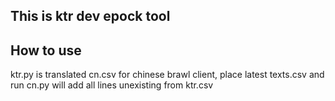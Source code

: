 ## This is ktr dev epock tool

## How to use
ktr.py is translated cn.csv for chinese brawl client, place latest texts.csv and run cn.py will add all lines unexisting from ktr.csv
